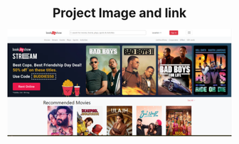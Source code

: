 <center>
    <h1>Project Image and link</h1>
    <a href="https://bookmyshowproejct.netlify.app"><img src="project.png" alt="project image"></a>
</center>
